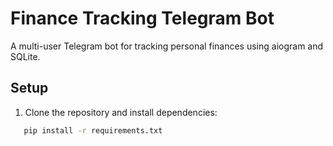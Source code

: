 # Finance Tracking Telegram Bot

A multi-user Telegram bot for tracking personal finances using aiogram and SQLite.

## Setup

1. Clone the repository and install dependencies:
```bash
   pip install -r requirements.txt